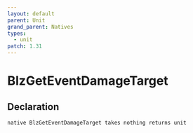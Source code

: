 ```yaml
---
layout: default
parent: Unit
grand_parent: Natives
types:
  - unit
patch: 1.31
---
```


# BlzGetEventDamageTarget

## Declaration

```
native BlzGetEventDamageTarget takes nothing returns unit
```